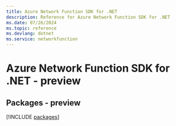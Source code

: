 ```yaml
---
title: Azure Network Function SDK for .NET
description: Reference for Azure Network Function SDK for .NET
ms.date: 07/26/2024
ms.topic: reference
ms.devlang: dotnet
ms.service: networkfunction
---
```

# Azure Network Function SDK for .NET - preview
## Packages - preview
[!INCLUDE [packages](network-function-index.md)]